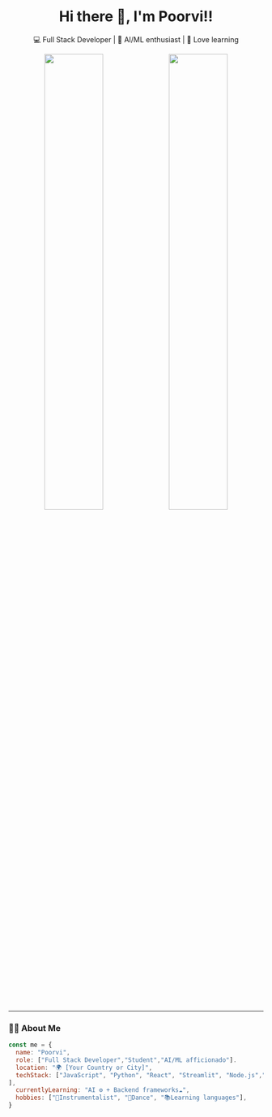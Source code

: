 
<h1 align="center">Hi there 👋, I'm Poorvi!!</h1>
<p align="center">
  💻 Full Stack Developer | 🚀 AI/ML enthusiast | 🧠 Love learning 
</p>

<p align="center"> <img src="https://github-readme-stats.vercel.app/api?username=poorvi4567&show_icons=true&theme=radical" width="48%" /> <img src="https://github-readme-streak-stats.herokuapp.com?user=poorvi4567&theme=radical" width="48%" /> </p>

---

### 👨‍💻 About Me

```js
const me = {
  name: "Poorvi",
  role: ["Full Stack Developer","Student","AI/ML afficionado"].
  location: "🌍 [Your Country or City]",
  techStack: ["JavaScript", "Python", "React", "Streamlit", "Node.js","Java","HTML","R","ECL"
],
  currentlyLearning: "AI ⚙️ + Backend frameworks☁️",
  hobbies: ["🎹Instrumentalist", "💃Dance", "📚Learning languages"],
}


